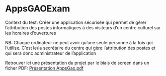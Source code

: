 # AppsGAOExam
Context du test:
Créer une application sécurisée qui permet de gérer l’attribution des postes informatiques à des
visiteurs d’un centre culturel sur les horaires d’ouvertures

NB: Chaque ordinateur ne peut avoir qu’une seule personne à la fois qui l’utilise.
C’est le/la secrétaire du centre qui gère l’attribution des postes et qui sera donc administrateur de l’application

Retrouver ici une présentation du projet par le biais de screen dans un ficher PDF:
[Présentation AppsGao.pdf](https://github.com/Jean-Laily/AppsGAOExam/files/6513563/Presentation.AppsGao.pdf)

